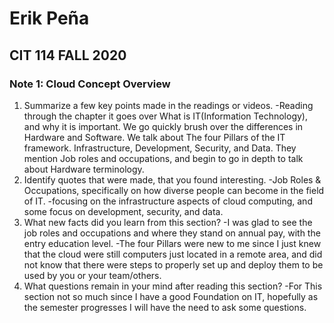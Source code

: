 # Erik Peña
## CIT 114 FALL 2020

### Note 1: Cloud Concept Overview

1. Summarize a few key points made in the readings or videos.
  -Reading through the chapter it goes over What is IT(Information Technology), and why it is important. We go quickly brush over the differences in Hardware and Software. We talk about The four Pillars of the IT framework. Infrastructure, Development, Security, and Data. They mention Job roles and occupations, and begin to go in depth to talk about Hardware terminology.
2. Identify quotes that were made, that you found interesting.
  -Job Roles & Occupations, specifically on how diverse people can become in the field of IT.
  -focusing on the infrastructure aspects of cloud computing, and some focus on development, security, and data.
3. What new facts did you learn from this section?
  -I was glad to see the job roles and occupations and where they stand on annual pay, with the entry education level.
  -The four Pillars were new to me since I just knew that the cloud were still computers just located in a remote area, and did not know that there were steps to properly set up and deploy them to be used by you or your team/others.
4. What questions remain in your mind after reading this section?
  -For This section not so much since I have a good Foundation on IT, hopefully as the semester progresses I will have the need to ask some questions.
